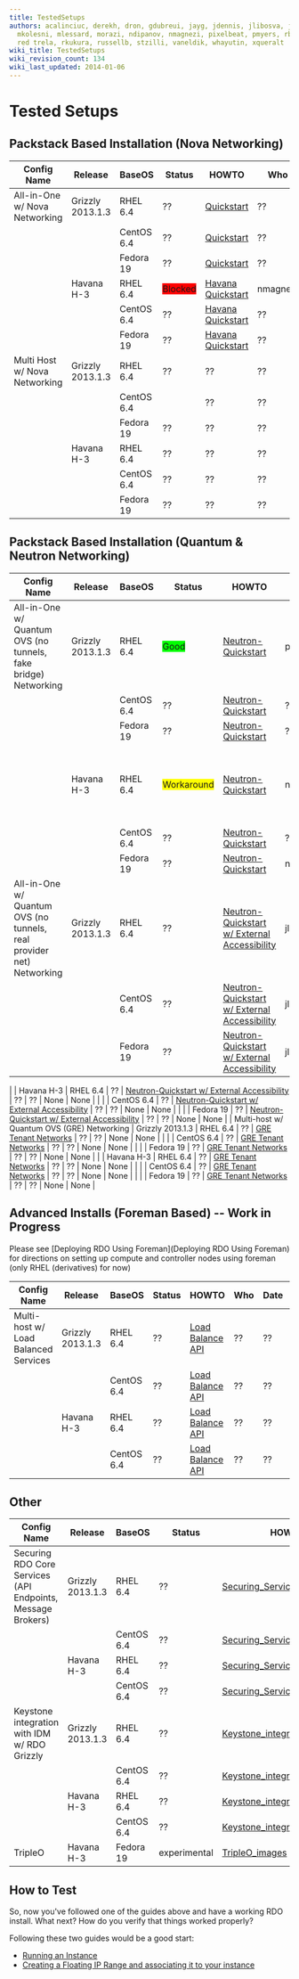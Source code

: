 ```yaml
---
title: TestedSetups
authors: acalinciuc, derekh, dron, gdubreui, jayg, jdennis, jlibosva, jruzicka, kashyap,
  mkolesni, mlessard, morazi, ndipanov, nmagnezi, pixelbeat, pmyers, rbowen, rcritten,
  red trela, rkukura, russellb, stzilli, vaneldik, whayutin, xqueralt
wiki_title: TestedSetups
wiki_revision_count: 134
wiki_last_updated: 2014-01-06
---
```


# Tested Setups

## Packstack Based Installation (Nova Networking)

| Config Name                   | Release          | BaseOS     | Status                                          | HOWTO                                              | Who      | Date       | BZ/LP                                                          | Notes Page |
|-------------------------------|------------------|------------|-------------------------------------------------|----------------------------------------------------|----------|------------|----------------------------------------------------------------|------------|
| All-in-One w/ Nova Networking | Grizzly 2013.1.3 | RHEL 6.4   | ??                                              | [Quickstart](Quickstart)                | ??       | ??         | None                                                           | None       |
|                               |                  | CentOS 6.4 | ??                                              | [Quickstart](Quickstart)                | ??       | ??         | None                                                           | None       |
|                               |                  | Fedora 19  | ??                                              | [Quickstart](Quickstart)                | ??       | ??         | None                                                           | None       |
|                               | Havana H-3       | RHEL 6.4   | <span style="background:#ff0000">Blocked</span> | [ Havana Quickstart ](QuickStartLatest) | nmagnezi | 2013-09-10 | [1006214](https://bugzilla.redhat.com/show_bug.cgi?id=1006214) | None       |
|                               |                  | CentOS 6.4 | ??                                              | [ Havana Quickstart ](QuickStartLatest) | ??       | ??         | None                                                           | None       |
|                               |                  | Fedora 19  | ??                                              | [ Havana Quickstart ](QuickStartLatest) | ??       | ??         | None                                                           | None       |
| Multi Host w/ Nova Networking | Grizzly 2013.1.3 | RHEL 6.4   | ??                                              | ??                                                 | ??       | ??         | None                                                           | None       |
|                               |                  | CentOS 6.4 | | ??                                            | ??                                                 | ??       | ??         | None                                                           | None       |
|                               |                  | Fedora 19  | ??                                              | ??                                                 | ??       | ??         | None                                                           | None       |
|                               | Havana H-3       | RHEL 6.4   | ??                                              | ??                                                 | ??       | ??         | None                                                           | None       |
|                               |                  | CentOS 6.4 | ??                                              | ??                                                 | ??       | ??         | None                                                           | None       |
|                               |                  | Fedora 19  | ??                                              | ??                                                 | ??       | ??         | None                                                           | None       |

## Packstack Based Installation (Quantum & Neutron Networking)

| Config Name                                                          | Release          | BaseOS     | Status                                             | HOWTO                                                                                                                                           | Who      | Date       | BZ/LP                                                          | Notes Page                                                         |
|----------------------------------------------------------------------|------------------|------------|----------------------------------------------------|-------------------------------------------------------------------------------------------------------------------------------------------------|----------|------------|----------------------------------------------------------------|--------------------------------------------------------------------|
| All-in-One w/ Quantum OVS (no tunnels, fake bridge) Networking       | Grizzly 2013.1.3 | RHEL 6.4   | <span style="background:#00ff00">Good</span>       | [Neutron-Quickstart](Neutron-Quickstart)                                                                                             | pmyers   | 2013-09-08 | None                                                           | None                                                               |
|                                                                      |                  | CentOS 6.4 | ??                                                 | [Neutron-Quickstart](Neutron-Quickstart)                                                                                             | ??       | ??         | None                                                           | None                                                               |
|                                                                      |                  | Fedora 19  | ??                                                 | [Neutron-Quickstart](Neutron-Quickstart)                                                                                             | ??       | ??         | None                                                           | None                                                               |
|                                                                      | Havana H-3       | RHEL 6.4   | <span style="background:#ffff00">Workaround</span> | [Neutron-Quickstart](Neutron-Quickstart)                                                                                             | nmagnezi | 2013-09-10 | [1006278](https://bugzilla.redhat.com/show_bug.cgi?id=1006278) | Manually install python-httplib2 before packstack install          |
|                                                                      |                  | CentOS 6.4 | ??                                                 | [Neutron-Quickstart](Neutron-Quickstart)                                                                                             | ??       | ??         | None                                                           | None                                                               |
|                                                                      |                  | Fedora 19  | ??                                                 | [Neutron-Quickstart](Neutron-Quickstart)                                                                                             | ndipanov | ??         | None                                                           | None                                                               |
| All-in-One w/ Quantum OVS (no tunnels, real provider net) Networking | Grizzly 2013.1.3 | RHEL 6.4   | ??                                                 | [Neutron-Quickstart w/ External Accessibility](http://allthingsopen.com/2013/08/23/openstack-packstack-installation-with-external-connectivity) | jlibosva | 2013-09-10 | None                                                           | In the HOWTO document is missing "yum install openstack-packstack" |
|                                                                      |                  | CentOS 6.4 | ??                                                 | [Neutron-Quickstart w/ External Accessibility](http://allthingsopen.com/2013/08/23/openstack-packstack-installation-with-external-connectivity) | jlibosva | 2013-09-10 | None                                                           | None                                                               |
|                                                                      |                  | Fedora 19  | ??                                                 | [Neutron-Quickstart w/ External Accessibility](http://allthingsopen.com/2013/08/23/openstack-packstack-installation-with-external-connectivity) | jlibosva | 2013-09-10 | None                                                           | None                                                               |

|                                                                      | Havana H-3       | RHEL 6.4   | ??                                                 | [Neutron-Quickstart w/ External Accessibility](http://allthingsopen.com/2013/08/23/openstack-packstack-installation-with-external-connectivity) | ??       | ??         | None                                                           | None                                                               |
|                                                                      |                  | CentOS 6.4 | ??                                                 | [Neutron-Quickstart w/ External Accessibility](http://allthingsopen.com/2013/08/23/openstack-packstack-installation-with-external-connectivity) | ??       | ??         | None                                                           | None                                                               |
|                                                                      |                  | Fedora 19  | ??                                                 | [Neutron-Quickstart w/ External Accessibility](http://allthingsopen.com/2013/08/23/openstack-packstack-installation-with-external-connectivity) | ??       | ??         | None                                                           | None                                                               |
| Multi-host w/ Quantum OVS (GRE) Networking                           | Grizzly 2013.1.3 | RHEL 6.4   | ??                                                 | [ GRE Tenant Networks](Using_GRE_Tenant_Networks)                                                                                    | ??       | ??         | None                                                           | None                                                               |
|                                                                      |                  | CentOS 6.4 | ??                                                 | [ GRE Tenant Networks](Using_GRE_Tenant_Networks)                                                                                    | ??       | ??         | None                                                           | None                                                               |
|                                                                      |                  | Fedora 19  | ??                                                 | [ GRE Tenant Networks](Using_GRE_Tenant_Networks)                                                                                    | ??       | ??         | None                                                           | None                                                               |
|                                                                      | Havana H-3       | RHEL 6.4   | ??                                                 | [ GRE Tenant Networks](Using_GRE_Tenant_Networks)                                                                                    | ??       | ??         | None                                                           | None                                                               |
|                                                                      |                  | CentOS 6.4 | ??                                                 | [ GRE Tenant Networks](Using_GRE_Tenant_Networks)                                                                                    | ??       | ??         | None                                                           | None                                                               |
|                                                                      |                  | Fedora 19  | ??                                                 | [ GRE Tenant Networks](Using_GRE_Tenant_Networks)                                                                                    | ??       | ??         | None                                                           | None                                                               |

## Advanced Installs (Foreman Based) -- Work in Progress

Please see [Deploying RDO Using Foreman](Deploying RDO Using Foreman) for directions on setting up compute and controller nodes using foreman (only RHEL (derivatives) for now)

| Config Name                          | Release          | BaseOS     | Status | HOWTO                                                      | Who | Date | BZ/LP | Notes Page |
|--------------------------------------|------------------|------------|--------|------------------------------------------------------------|-----|------|-------|------------|
| Multi-host w/ Load Balanced Services | Grizzly 2013.1.3 | RHEL 6.4   | ??     | [ Load Balance API](Load_Balance_OpenStack_API) | ??  | ??   | None  | None       |
|                                      |                  | CentOS 6.4 | ??     | [ Load Balance API](Load_Balance_OpenStack_API) | ??  | ??   | None  | None       |
|                                      | Havana H-3       | RHEL 6.4   | ??     | [ Load Balance API](Load_Balance_OpenStack_API) | ??  | ??   | None  | None       |
|                                      |                  | CentOS 6.4 | ??     | [ Load Balance API](Load_Balance_OpenStack_API) | ??  | ??   | None  | None       |

## Other

| Config Name                                                 | Release          | BaseOS     | Status       | HOWTO                                                                        | Who    | Date       | BZ/LP                                                                                                                         | Notes Page |
|-------------------------------------------------------------|------------------|------------|--------------|------------------------------------------------------------------------------|--------|------------|-------------------------------------------------------------------------------------------------------------------------------|------------|
| Securing RDO Core Services (API Endpoints, Message Brokers) | Grizzly 2013.1.3 | RHEL 6.4   | ??           | [Securing_Services](Securing_Services)                           | ??     | ??         | None                                                                                                                          | None       |
|                                                             |                  | CentOS 6.4 | ??           | [Securing_Services](Securing_Services)                           | ??     | ??         | None                                                                                                                          | None       |
|                                                             | Havana H-3       | RHEL 6.4   | ??           | [Securing_Services](Securing_Services)                           | ??     | ??         | None                                                                                                                          | None       |
|                                                             |                  | CentOS 6.4 | ??           | [Securing_Services](Securing_Services)                           | ??     | ??         | None                                                                                                                          | None       |
| Keystone integration with IDM w/ RDO Grizzly                | Grizzly 2013.1.3 | RHEL 6.4   | ??           | [Keystone_integration_with_IDM](Keystone_integration_with_IDM) | ??     | ??         | None                                                                                                                          | None       |
|                                                             |                  | CentOS 6.4 | ??           | [Keystone_integration_with_IDM](Keystone_integration_with_IDM) | ??     | ??         | None                                                                                                                          | None       |
|                                                             | Havana H-3       | RHEL 6.4   | ??           | [Keystone_integration_with_IDM](Keystone_integration_with_IDM) | ??     | ??         | None                                                                                                                          | None       |
|                                                             |                  | CentOS 6.4 | ??           | [Keystone_integration_with_IDM](Keystone_integration_with_IDM) | ??     | ??         | None                                                                                                                          | None       |
| TripleO                                                     | Havana H-3       | Fedora 19  | experimental | [TripleO_images](TripleO_images)                                 | derekh | 2013-09-10 | [1006241](https://bugzilla.redhat.com/show_bug.cgi?id=1006241) [~~1221620~~](https://bugs.launchpad.net/tripleo/+bug/1221620) | None       |

## How to Test

So, now you've followed one of the guides above and have a working RDO install. What next? How do you verify that things worked properly?

Following these two guides would be a good start:

*   [ Running an Instance ](Running_an_instance)
*   [ Creating a Floating IP Range and associating it to your instance ](Floating_IP_range)
